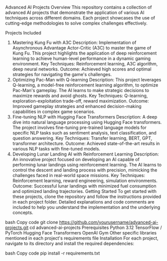 
Advanced AI Projects
Overview
This repository contains a collection of advanced AI projects that demonstrate the application of various AI techniques across different domains. Each project showcases the use of cutting-edge methodologies to solve complex challenges effectively.

Projects Included
1. Mastering Kung Fu with A3C
Description: Implementation of Asynchronous Advantage Actor-Critic (A3C) to master the game of Kung Fu. This project highlights the application of deep reinforcement learning to achieve human-level performance in a dynamic gaming environment.
Key Techniques: Reinforcement learning, A3C algorithm, deep neural networks.
Outcome: Achieved high scores and optimal strategies for navigating the game's challenges.
2. Optimizing Pac-Man with Q-learning
Description: This project leverages Q-learning, a model-free reinforcement learning algorithm, to optimize Pac-Man's gameplay. The AI learns to make strategic decisions to maximize rewards and avoid ghosts.
Key Techniques: Q-learning, exploration-exploitation trade-off, reward maximization.
Outcome: Improved gameplay strategies and enhanced decision-making capabilities in complex game scenarios.
3. Fine-tuning NLP with Hugging Face Transformers
Description: A deep dive into natural language processing using Hugging Face transformers. The project involves fine-tuning pre-trained language models for specific NLP tasks such as sentiment analysis, text classification, and question answering.
Key Techniques: Transfer learning, BERT, GPT, transformer architecture.
Outcome: Achieved state-of-the-art results in various NLP tasks with fine-tuned models.
4. Developing Lunar Landing AI with Reinforcement Learning
Description: An innovative project focused on developing an AI capable of performing lunar landings using reinforcement learning. The AI learns to control the descent and landing process with precision, mimicking the challenges faced in real-world space missions.
Key Techniques: Reinforcement learning, reward engineering, simulation environments.
Outcome: Successful lunar landings with minimized fuel consumption and optimized landing trajectories.
Getting Started
To get started with these projects, clone the repository and follow the instructions provided in each project folder. Detailed explanations and code comments are included to help you understand the implementation and the underlying concepts.

bash
Copy code
git clone https://github.com/yourusername/advanced-ai-projects.git
cd advanced-ai-projects
Prerequisites
Python 3.12
TensorFlow / PyTorch
Hugging Face Transformers
OpenAI Gym
Other specific libraries mentioned in each project's requirements file
Installation
For each project, navigate to its directory and install the required dependencies:

bash
Copy code
pip install -r requirements.txt

